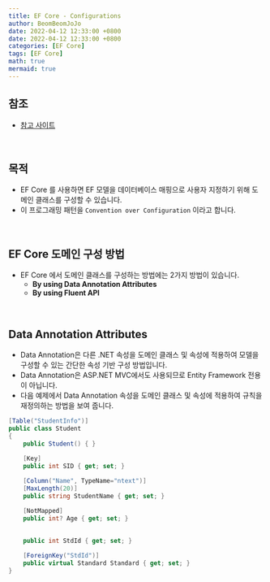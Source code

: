 ```yaml
---
title: EF Core - Configurations
author: BeomBeomJoJo
date: 2022-04-12 12:33:00 +0800
date: 2022-04-12 12:33:00 +0800
categories: [EF Core]
tags: [EF Core]
math: true
mermaid: true
---
```



## **참조**
* [참고 사이트](https://www.entityframeworktutorial.net/efcore/configuration-in-entity-framework-core.aspx)

<br/>

## **목적**
* EF Core 를 사용하면 EF 모델을 데이터베이스 매핑으로 사용자 지정하기 위해 도메인 클래스를 구성할 수 있습니다.
* 이 프로그래밍 패턴을 `Convention over Configuration` 이라고 합니다.

<br/>

## **EF Core 도메인 구성 방법**
* EF Core 에서 도메인 클래스를 구성하는 방법에는 2가지 방법이 있습니다.
  * **By using Data Annotation Attributes**
  * **By using Fluent API**

<br/>

## **Data Annotation Attributes**
* Data Annotation은 다른 .NET 속성을 도메인 클래스 및 속성에 적용하여 모델을 구성할 수 있는 간단한 속성 기반 구성 방법입니다.
* Data Annotation은 ASP.NET MVC에서도 사용되므로 Entity Framework 전용이 아닙니다.
* 다음 예제에서 Data Annotation 속성을 도메인 클래스 및 속성에 적용하여 규칙을 재정의하는 방법을 보여 줍니다.

```csharp
[Table("StudentInfo")]
public class Student
{
    public Student() { }
        
    [Key]
    public int SID { get; set; }

    [Column("Name", TypeName="ntext")]
    [MaxLength(20)]
    public string StudentName { get; set; }

    [NotMapped]
    public int? Age { get; set; }
        
        
    public int StdId { get; set; }

    [ForeignKey("StdId")]
    public virtual Standard Standard { get; set; }
}
```

<br/>